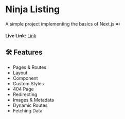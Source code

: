 # Ninja Listing

A simple project implementing the basics of Next.js ⏭️

**Live Link:** [Link](https://next-js-basics-beta.vercel.app/)

## 🛠 Features

- Pages & Routes
- Layout
- Component
- Custom Styles
- 404 Page
- Redirecting
- Images & Metadata
- Dynamic Routes
- Fetching Data
